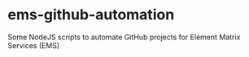 # ems-github-automation
Some NodeJS scripts to automate GitHub projects for Element Matrix Services (EMS)
